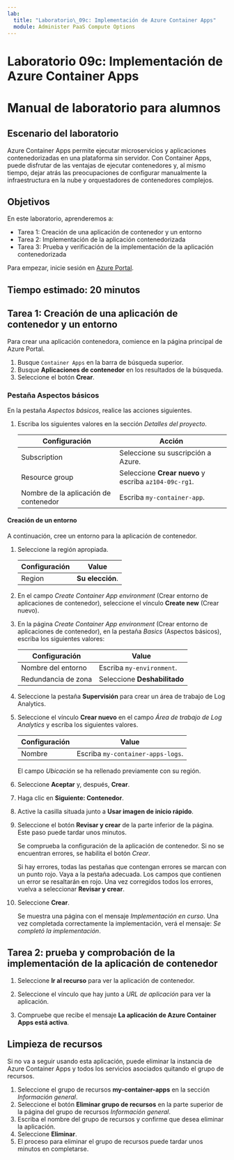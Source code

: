 ```yaml
---
lab:
  title: "Laboratorio\_09c: Implementación de Azure Container Apps"
  module: Administer PaaS Compute Options
---
```


# Laboratorio 09c: Implementación de Azure Container Apps
# Manual de laboratorio para alumnos

## Escenario del laboratorio
Azure Container Apps permite ejecutar microservicios y aplicaciones contenedorizadas en una plataforma sin servidor. Con Container Apps, puede disfrutar de las ventajas de ejecutar contenedores y, al mismo tiempo, dejar atrás las preocupaciones de configurar manualmente la infraestructura en la nube y orquestadores de contenedores complejos.

## Objetivos

En este laboratorio, aprenderemos a:
- Tarea 1: Creación de una aplicación de contenedor y un entorno
- Tarea 2: Implementación de la aplicación contenedorizada
- Tarea 3: Prueba y verificación de la implementación de la aplicación contenedorizada

Para empezar, inicie sesión en [Azure Portal](https://portal.azure.com).

## Tiempo estimado: 20 minutos

## Tarea 1: Creación de una aplicación de contenedor y un entorno

Para crear una aplicación contenedora, comience en la página principal de Azure Portal.

1. Busque `Container Apps` en la barra de búsqueda superior.
1. Busque **Aplicaciones de contenedor** en los resultados de la búsqueda.
1. Seleccione el botón **Crear**.

### Pestaña Aspectos básicos

En la pestaña *Aspectos básicos*, realice las acciones siguientes.

1. Escriba los siguientes valores en la sección *Detalles del proyecto*.

    | Configuración | Acción |
    |---|---|
    | Subscription | Seleccione su suscripción a Azure. |
    | Resource group | Seleccione **Crear nuevo** y escriba `az104-09c-rg1`. |
    | Nombre de la aplicación de contenedor |  Escriba `my-container-app`. |

#### Creación de un entorno

A continuación, cree un entorno para la aplicación de contenedor.

1. Seleccione la región apropiada.

    | Configuración | Value |
    |--|--|
    | Region | **Su elección**. |

1. En el campo *Create Container App environment* (Crear entorno de aplicaciones de contenedor), seleccione el vínculo **Create new** (Crear nuevo).
1. En la página *Create Container App environment* (Crear entorno de aplicaciones de contenedor), en la pestaña *Basics* (Aspectos básicos), escriba los siguientes valores:

    | Configuración | Value |
    |--|--|
    | Nombre del entorno | Escriba `my-environment`. |
    | Redundancia de zona | Seleccione **Deshabilitado** |

1. Seleccione la pestaña **Supervisión** para crear un área de trabajo de Log Analytics.
1. Seleccione el vínculo **Crear nuevo** en el campo *Área de trabajo de Log Analytics* y escriba los siguientes valores.

    | Configuración | Value |
    |--|--|
    | Nombre | Escriba `my-container-apps-logs`. |
  
    El campo *Ubicación* se ha rellenado previamente con su región.

1. Seleccione **Aceptar** y, después, **Crear**. 

1. Haga clic en **Siguiente: Contenedor**.

1. Active la casilla situada junto a **Usar imagen de inicio rápido**.

1. Seleccione el botón **Revisar y crear** de la parte inferior de la página. Este paso puede tardar unos minutos. 

    Se comprueba la configuración de la aplicación de contenedor. Si no se encuentran errores, se habilita el botón *Crear*.  

    Si hay errores, todas las pestañas que contengan errores se marcan con un punto rojo.  Vaya a la pestaña adecuada. Los campos que contienen un error se resaltarán en rojo.  Una vez corregidos todos los errores, vuelva a seleccionar **Revisar y crear**.

1. Seleccione **Crear**.

    Se muestra una página con el mensaje *Implementación en curso*.  Una vez completada correctamente la implementación, verá el mensaje: *Se completó la implementación*.
   
## Tarea 2: prueba y comprobación de la implementación de la aplicación de contenedor

1. Seleccione **Ir al recurso** para ver la aplicación de contenedor.

1. Seleccione el vínculo que hay junto a *URL de aplicación* para ver la aplicación.

1. Compruebe que recibe el mensaje **La aplicación de Azure Container Apps está activa**.

## Limpieza de recursos

Si no va a seguir usando esta aplicación, puede eliminar la instancia de Azure Container Apps y todos los servicios asociados quitando el grupo de recursos.

1. Seleccione el grupo de recursos **my-container-apps** en la sección *Información general*.
1. Seleccione el botón **Eliminar grupo de recursos** en la parte superior de la página del grupo de recursos *Información general*.
1. Escriba el nombre del grupo de recursos y confirme que desea eliminar la aplicación. 
1. Seleccione **Eliminar**.
1. El proceso para eliminar el grupo de recursos puede tardar unos minutos en completarse.
